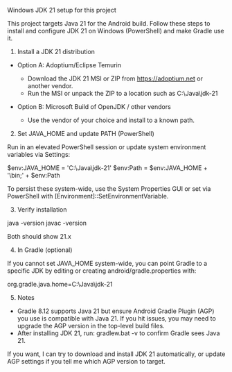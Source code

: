 Windows JDK 21 setup for this project

This project targets Java 21 for the Android build. Follow these steps to install and configure JDK 21 on Windows (PowerShell) and make Gradle use it.

1. Install a JDK 21 distribution

- Option A: Adoptium/Eclipse Temurin
  - Download the JDK 21 MSI or ZIP from https://adoptium.net or another vendor.
  - Run the MSI or unpack the ZIP to a location such as C:\Java\jdk-21

- Option B: Microsoft Build of OpenJDK / other vendors
  - Use the vendor of your choice and install to a known path.

2. Set JAVA_HOME and update PATH (PowerShell)

Run in an elevated PowerShell session or update system environment variables via Settings:

$env:JAVA_HOME = 'C:\Java\jdk-21'
$env:Path = $env:JAVA_HOME + '\bin;' + $env:Path

To persist these system-wide, use the System Properties GUI or set via PowerShell with [Environment]::SetEnvironmentVariable.

3. Verify installation

java -version
javac -version

Both should show 21.x

4. In Gradle (optional)

If you cannot set JAVA_HOME system-wide, you can point Gradle to a specific JDK by editing or creating android/gradle.properties with:

org.gradle.java.home=C:\Java\jdk-21

5. Notes

- Gradle 8.12 supports Java 21 but ensure Android Gradle Plugin (AGP) you use is compatible with Java 21. If you hit issues, you may need to upgrade the AGP version in the top-level build files.
- After installing JDK 21, run: gradlew.bat -v to confirm Gradle sees Java 21.

If you want, I can try to download and install JDK 21 automatically, or update AGP settings if you tell me which AGP version to target.
